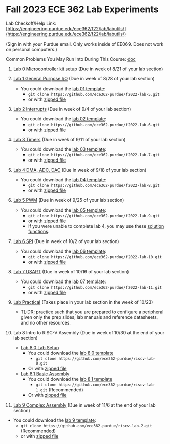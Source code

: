# Fall 2023 ECE 362 Lab Experiments

Lab Checkoff/Help Link: [https://engineering.purdue.edu/ece362/f22/lab/labutils/](https://engineering.purdue.edu/ece362/f22/lab/labutils/)

(Sign in with your Purdue email. Only works inside of EE069. Does not work on personal computers.)

Common Problems You May Run Into During This Course: [doc](./common_problems/common_problems.md)

1. [Lab 0 Microcontroller kit setup](./lab-00/lab_00.md) (Due in week of 8/21 of your lab section)
2. [Lab 1 General Purpose I/O](./lab-01/lab_01.md) (Due in week of 8/28 of your lab section)
   - You could download the [lab 01 template](https://github.com/ece362-purdue/f2022-lab-5):
     - `git clone https://github.com/ece362-purdue/f2022-lab-5.git`
     - or with [zipped file](https://github.com/ece362-purdue/f2022-lab-5/archive/refs/heads/main.zip)
3. [Lab 2 Interrupts](./lab-02/lab_02.md) (Due in week of 9/4 of your lab section)
   - You could download the [lab 02 template](https://github.com/ece362-purdue/f2022-lab-6):
     - `git clone https://github.com/ece362-purdue/f2022-lab-6.git`
     - or with [zipped file](https://github.com/ece362-purdue/f2022-lab-6/archive/refs/heads/main.zip)
4. [Lab 3 Timers](./lab-03/lab_03.md) (Due in week of 9/11 of your lab section)
   - You could download the [lab 03 template](https://github.com/ece362-purdue/f2022-lab-7):
     - `git clone https://github.com/ece362-purdue/f2022-lab-7.git`
     - or with [zipped file](https://github.com/ece362-purdue/f2022-lab-7/archive/refs/heads/main.zip)
5. [Lab 4 DMA, ADC, DAC](./lab-04/lab_04.md) (Due in week of 9/18 of your lab section)
   - You could download the [lab 04 template](https://github.com/ece362-purdue/f2022-lab-8):
     - `git clone https://github.com/ece362-purdue/f2022-lab-8.git`
     - or with [zipped file](https://github.com/ece362-purdue/f2022-lab-8/archive/refs/heads/main.zip)
6. [Lab 5 PWM](./lab-05/lab_05.md) (Due in week of 9/25 of your lab section)
   - You could download the [lab 05 template](https://github.com/ece362-purdue/f2022-lab-9):
     - `git clone https://github.com/ece362-purdue/f2022-lab-9.git`
     - or with [zipped file](https://github.com/ece362-purdue/f2022-lab-9/archive/refs/heads/main.zip)
     - If you were unable to complete lab 4, you may use these [solution functions](./lab-05/dma_adc_dac_soln.o).
7. [Lab 6 SPI](./lab-06/lab_06.md) (Due in week of 10/2 of your lab section)
   - You could download the [lab 06 template](https://github.com/ece362-purdue/f2022-lab-10):
     - `git clone https://github.com/ece362-purdue/f2022-lab-10.git`
     - or with [zipped file](https://github.com/ece362-purdue/f2022-lab-10/archive/refs/heads/main.zip)
8. [Lab 7 USART](./lab-07/lab_07.md) (Due in week of 10/16 of your lab section)
   - You could download the [lab 07 template](https://github.com/ece362-purdue/f2022-lab-11):
     - `git clone https://github.com/ece362-purdue/f2022-lab-11.git`
     - or with [zipped file](https://github.com/ece362-purdue/f2022-lab-11/archive/refs/heads/main.zip)

9. [Lab Practical](./lab-prac/lab-prac.md) (Takes place in your lab section in the week of 10/23)
    - TL:DR; practice such that you are prepared to configure a peripheral given only the prep slides, lab manuals and reference datasheets, and no other resources.

10. Lab 8 Intro to RISC-V Assembly (Due in week of 10/30 at the end of your lab section)
    - [Lab 8.0 Lab Setup](./lab-08/lab_08_0.md) 
      - You could download the [lab 8.0 template](https://github.com/ece362-purdue/riscv-lab-0)
        - `git clone https://github.com/ece362-purdue/riscv-lab-0.git`
      - Or with [zipped file](https://github.com/ece362-purdue/riscv-lab-0/archive/refs/heads/main.zip)
    - [Lab 8.1 Basic Assembly](./lab-08/lab_08_1.md)
      - You could download the [lab 8.1 template](https://github.com/ece362-purdue/riscv-lab-1)
        - `git clone https://github.com/ece362-purdue/riscv-lab-1.git` (Recommended)
      - Or with [zipped file](https://github.com/ece362-purdue/riscv-lab-1/archive/refs/heads/main.zip)
11. [Lab 9 Complex Assembly](./lab-09/lab_09.md) (Due in week of 11/6 at the end of your lab section)
   - You could download the [lab 9 template](https://github.com/ece362-purdue/riscv-lab-2):
     - `git clone https://github.com/ece362-purdue/riscv-lab-2.git` (Recommended)
     - or with [zipped file](https://github.com/ece362-purdue/riscv-lab-2/archive/refs/heads/main.zip)

<!-- 9. Lab Practical (Takes place in your lab section in the week of 10/23) -->
<!--9. [Lab 8 ARMv8 Development environment setup](./lab-0.2/lab_0.2.md) (Due in week of 10/9 at the end of your lab section)
   - You could download the [lab 0.2 template](https://github.com/ece362-purdue/f2022-lab-0.2):
     - `git clone https://github.com/ece362-purdue/f2022-lab-0.2.git`
     - Or with [zipped file](https://github.com/ece362-purdue/f2022-lab-0.2/archive/refs/heads/main.zip)
10. [Lab 9 Basic Assembly](./lab-1/lab_1.md) (Due in week of  10/16 at the end of your lab section)
   - You could download the [lab 1 template](https://github.com/ece362-purdue/f2022-lab-1):
     - `git clone https://github.com/ece362-purdue/f2022-lab-1.git`
     - Or with [zipped file](https://github.com/ece362-purdue/f2022-lab-1/archive/refs/heads/main.zip)
11. [Lab 10 Control Flow and C-to-Assembly](./lab-2/lab_2.md) (Due in week of 10/23 at the end of your lab section)
   - You could download the [lab 2 template](https://github.com/ece362-purdue/f2022-lab-2):
     - `git clone https://github.com/ece362-purdue/f2022-lab-2.git`
     - Or with [zipped file](https://github.com/ece362-purdue/f2022-lab-2/archive/refs/heads/main.zip)
12. [Lab 11 Functions in Assembly](./lab-3/lab_3.md) (Due in week of 10/30 at the end of your lab section)
   - You could download the [lab 3 template](https://github.com/ece362-purdue/f2022-lab-3):
     - `git clone https://github.com/ece362-purdue/f2022-lab-3.git`
     - Or with [zipped file](https://github.com/ece362-purdue/f2022-lab-3/archive/refs/heads/main.zip)
13. [Lab 12 Computer Organization](./lab-4/lab_4.md) (Due in week of 11/6 of your lab section)
   - You could download the [lab 4 template](https://github.com/ece362-purdue/f2022-lab-4):
     - `git clone https://github.com/ece362-purdue/f2022-lab-4.git`
     - or with [zipped file](https://github.com/ece362-purdue/f2022-lab-4/archive/refs/heads/main.zip)-->

<!---14. [Lab 12 (Extra Credit) I2C](./lab-12/lab12.md) (Due in week of 4/24 of your lab section)-->
